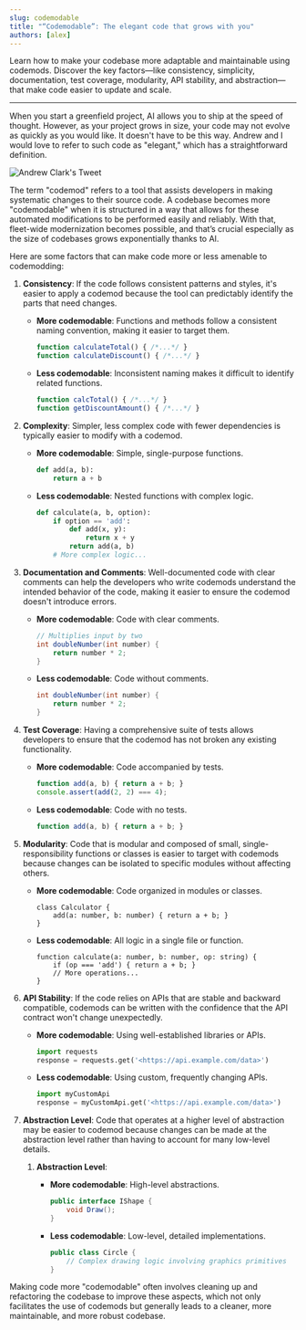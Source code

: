 ```yaml
---
slug: codemodable
title: "“Codemodable”: The elegant code that grows with you"
authors: [alex]
---
```


<head>
  <meta property="og:site_name" content="Codemod.com" />
  <meta content="“Codemodable”: The elegant code that grows with you" property="og:title"/>
  <meta content="Learn how to make your codebase more adaptable and maintainable using codemods. Discover the key factors—like consistency, simplicity, documentation, test coverage, modularity, API stability, and abstraction—that make code easier to update and scale." property="og:description"/>
  <meta name='og:image' content='https://codemodcom.mintlify.app/api/og?division=Blog&title=Crafting%20%E2%80%9Celegant%E2%80%9D%20code%20that%20grows%20with%20you&logoLight=https%3A%2F%2Fmintlify.s3-us-west-1.amazonaws.com%2Fcodemodcom%2Flogo%2Fcodemod-logo-light.svg&logoDark=https%3A%2F%2Fmintlify.s3-us-west-1.amazonaws.com%2Fcodemodcom%2Flogo%2Fcodemod-logo-dark.svg&primaryColor=%230B151E&lightColor=%23D6FF62&darkColor=%230B151E'/>

  <meta content="@codemod" name="twitter:site"/>
  <meta content="summary_large_image" name="twitter:card"/>
  <meta content="“Codemodable”: The elegant code that grows with you" name="twitter:title"/>
  <meta content="Learn how to make your codebase more adaptable and maintainable using codemods. Discover the key factors—like consistency, simplicity, documentation, test coverage, modularity, API stability, and abstraction—that make code easier to update and scale." name="twitter:description"/>
  
  <meta name='twitter:image' content='https://codemodcom.mintlify.app/api/og?division=Blog&title=Crafting%20%E2%80%9Celegant%E2%80%9D%20code%20that%20grows%20with%20you&logoLight=https%3A%2F%2Fmintlify.s3-us-west-1.amazonaws.com%2Fcodemodcom%2Flogo%2Fcodemod-logo-light.svg&logoDark=https%3A%2F%2Fmintlify.s3-us-west-1.amazonaws.com%2Fcodemodcom%2Flogo%2Fcodemod-logo-dark.svg&primaryColor=%230B151E&lightColor=%23D6FF62&darkColor=%230B151E'/>
</head>

Learn how to make your codebase more adaptable and maintainable using codemods. Discover the key factors—like consistency, simplicity, documentation, test coverage, modularity, API stability, and abstraction—that make code easier to update and scale.

<!--truncate-->

---

When you start a greenfield project, AI allows you to ship at the speed of thought. However, as your project grows in size, your code may not evolve as quickly as you would like. It doesn't have to be this way. Andrew and I would love to refer to such code as "elegant," which has a straightforward definition.

![Andrew Clark's Tweet](/img/blog/crafting-elegant-code/andrew-clark-tweet.jpeg)

The term "codemod" refers to a tool that assists developers in making systematic changes to their source code. A codebase becomes more "codemodable" when it is structured in a way that allows for these automated modifications to be performed easily and reliably. With that, fleet-wide modernization becomes possible, and that’s crucial especially as the size of codebases grows exponentially thanks to AI. 

Here are some factors that can make code more or less amenable to codemodding:

1. **Consistency**: If the code follows consistent patterns and styles, it's easier to apply a codemod because the tool can predictably identify the parts that need changes.
    - **More codemodable**: Functions and methods follow a consistent naming convention, making it easier to target them.
        
        ```jsx
        function calculateTotal() { /*...*/ }
        function calculateDiscount() { /*...*/ }
        ```
        
    - **Less codemodable**: Inconsistent naming makes it difficult to identify related functions.
        
        ```jsx
        function calcTotal() { /*...*/ }
        function getDiscountAmount() { /*...*/ }
        ```
        
2. **Complexity**: Simpler, less complex code with fewer dependencies is typically easier to modify with a codemod.
    - **More codemodable**: Simple, single-purpose functions.
        
        ```python
        def add(a, b):
            return a + b
        
        ```
        
    - **Less codemodable**: Nested functions with complex logic.
        
        ```python
        def calculate(a, b, option):
            if option == 'add':
                def add(x, y):
                    return x + y
                return add(a, b)
            # More complex logic...
        ```
        
3. **Documentation and Comments**: Well-documented code with clear comments can help the developers who write codemods understand the intended behavior of the code, making it easier to ensure the codemod doesn't introduce errors.
    - **More codemodable**: Code with clear comments.
        
        ```java
        // Multiplies input by two
        int doubleNumber(int number) {
            return number * 2;
        }
        ```
        
    - **Less codemodable**: Code without comments.
        
        ```java
        int doubleNumber(int number) {
            return number * 2;
        }
        ```
        
4. **Test Coverage**: Having a comprehensive suite of tests allows developers to ensure that the codemod has not broken any existing functionality.
    - **More codemodable**: Code accompanied by tests.
        
        ```jsx
        function add(a, b) { return a + b; }
        console.assert(add(2, 2) === 4);
        ```
        
    - **Less codemodable**: Code with no tests.
        
        ```jsx
        function add(a, b) { return a + b; }
        ```
        
5. **Modularity**: Code that is modular and composed of small, single-responsibility functions or classes is easier to target with codemods because changes can be isolated to specific modules without affecting others.
    - **More codemodable**: Code organized in modules or classes.
        
        ```tsx
        class Calculator {
            add(a: number, b: number) { return a + b; }
        }
        ```
        
    - **Less codemodable**: All logic in a single file or function.
        
        ```tsx
        function calculate(a: number, b: number, op: string) {
            if (op === 'add') { return a + b; }
            // More operations...
        }
        ```
        
6. **API Stability**: If the code relies on APIs that are stable and backward compatible, codemods can be written with the confidence that the API contract won't change unexpectedly.
    - **More codemodable**: Using well-established libraries or APIs.
        
        ```python
        import requests
        response = requests.get('<https://api.example.com/data>')
        
        ```
        
    - **Less codemodable**: Using custom, frequently changing APIs.
        
        ```python
        import myCustomApi
        response = myCustomApi.get('<https://api.example.com/data>')
        
        ```
        
7. **Abstraction Level**: Code that operates at a higher level of abstraction may be easier to codemod because changes can be made at the abstraction level rather than having to account for many low-level details.
    1. **Abstraction Level**:
        - **More codemodable**: High-level abstractions.
            
            ```csharp
            public interface IShape {
                void Draw();
            }
            ```
            
        - **Less codemodable**: Low-level, detailed implementations.
            
            ```csharp
            public class Circle {
                // Complex drawing logic involving graphics primitives
            }
            ```
            

Making code more "codemodable" often involves cleaning up and refactoring the codebase to improve these aspects, which not only facilitates the use of codemods but generally leads to a cleaner, more maintainable, and more robust codebase.
